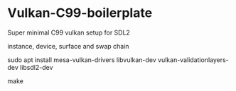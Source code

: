 # Vulkan-C99-boilerplate
Super minimal C99 vulkan setup for SDL2

instance, device, surface and swap chain

sudo apt install mesa-vulkan-drivers libvulkan-dev vulkan-validationlayers-dev libsdl2-dev 

make

